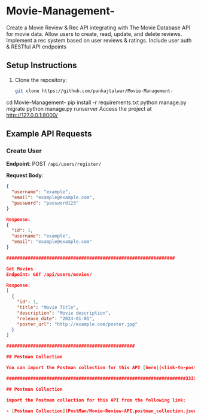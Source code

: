 # Movie-Management-
Create a Movie Review &amp; Rec API integrating with The Movie Database API for movie data. Allow users to create, read, update, and delete reviews. Implement a rec system based on user reviews &amp; ratings. Include user auth &amp; RESTful API endpoints


## Setup Instructions

1. Clone the repository:
   ```bash
   git clone https://github.com/pankajtalwar/Movie-Management-

cd Movie-Management-
pip install -r requirements.txt
python manage.py migrate
python manage.py runserver
Access the project at http://127.0.0.1:8000/

## Example API Requests

### Create User

**Endpoint**: POST `/api/users/register/`

**Request Body**:
```json
{
  "username": "example",
  "email": "example@example.com",
  "password": "password123"
}

Response:
{
  "id": 1,
  "username": "example",
  "email": "example@example.com"
}

###############################################################

Get Movies
Endpoint: GET /api/users/movies/

Response:
[
  {
    "id": 1,
    "title": "Movie Title",
    "description": "Movie description",
    "release_date": "2024-01-01",
    "poster_url": "http://example.com/poster.jpg"
  }
]

################################################

## Postman Collection

You can import the Postman collection for this API [here](<link-to-postman-collection>).

###################################################################3333

## Postman Collection

import the Postman collection for this API from the following link:

- [Postman Collection](PostMan/Movie-Review-API.postman_collection.json)
